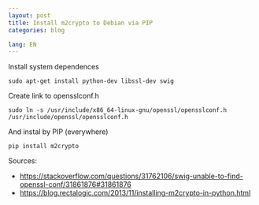 ```yaml
---
layout: post
title: Install m2crypto to Debian via PIP
categories: blog

lang: EN
---
```


Install system dependences

    sudo apt-get install python-dev libssl-dev swig

Create link to opensslconf.h

    sudo ln -s /usr/include/x86_64-linux-gnu/openssl/opensslconf.h /usr/include/openssl/opensslconf.h

And instal by PIP (everywhere)

    pip install m2crypto


Sources:

- <https://stackoverflow.com/questions/31762106/swig-unable-to-find-openssl-conf/31861876#31861876>
- <https://blog.rectalogic.com/2013/11/installing-m2crypto-in-python.html>



